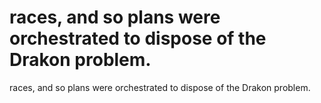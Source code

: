 # races, and so plans were orchestrated to dispose of the Drakon problem.

races, and so plans were orchestrated to dispose of the Drakon problem.